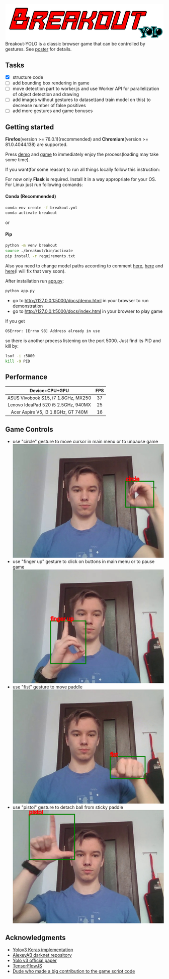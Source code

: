 ![logo](https://github.com/vovaf709/Breakout-YOLO/blob/master/docs/images/logo_yolo.png)  
Breakout-YOLO is a classic browser game that can be controlled by gestures. See [poster](https://github.com/vovaf709/Breakout-YOLO/blob/master/YOLO.pdf) for details.
## Tasks
- [x] structure code
- [ ] add bounding box rendering in game
- [ ] move detection part to worker.js and use Worker API for parallelization of object detection and drawing
- [ ] add images without gestures to dataset(and train model on this) to decrease number of false positives
- [ ] add more gestures and game bonuses 

## Getting started
**Firefox**(version >= 76.0.1)(recommended) and **Chromium**(version >= 81.0.4044.138) are supported.

Press [demo](https://vovaf709.github.io/Breakout-YOLO/demo.html) and [game](https://vovaf709.github.io/Breakout-YOLO/) to immediately enjoy the process(loading may take some time).

If you want(for some reason) to run all things locally follow this instruction:

For now only **Flask** is required. Install it in a way appropriate for your OS.
For Linux just run following comands:
#### Conda (Recommended)
```bash
conda env create -f breakout.yml  
conda activate breakout  
```
or  
#### Pip
```bash
python -m venv breakout  
source ./breakout/bin/activate  
pip install -r requirements.txt
```
Also you need to change model paths according to comment [here](https://github.com/vovaf709/Breakout-YOLO/blob/master/docs/js/demo.js), [here](https://github.com/vovaf709/Breakout-YOLO/blob/master/docs/js/game.js) and [here](https://github.com/vovaf709/Breakout-YOLO/blob/master/docs/js/demo.js)(I will fix that very soon).

After installation run [app.py](https://github.com/vovaf709/Breakout-YOLO/blob/master/app.py):
```bash
python app.py
```
+ go to http://127.0.0.1:5000/docs/demo.html in your browser to run demonstration 
+ go to http://127.0.0.1:5000/docs/index.html in your browser to play game  

If you get
```bash
OSError: [Errno 98] Address already in use
```

so there is another process listening on the port 5000. Just find its PID and kill by:
```bash
lsof -i :5000
kill -9 PID
```

## Performance

|              Device+CPU+GPU           |FPS |
|:-------------------------------------:|:--:|
|  ASUS Vivobook S15, i7 1.8GHz, MX250  | 37 |
|  Lenovo IdeaPad 520 i5 2.5GHz, 940MX  | 25 |
|  Acer Aspire V5, i3 1.8GHz, GT 740M   | 16 |
## Game Controls 
+ use "circle" gesture to move cursor in main menu or to unpause game  
![circle](https://github.com/vovaf709/Breakout-YOLO/blob/master/docs/images/2.png)
+ use "finger up" gesture to click on buttons in main menu or to pause game  
![finger up](https://github.com/vovaf709/Breakout-YOLO/blob/master/docs/images/1.png)
+ use "fist" gesture to move paddle  
![fist](https://github.com/vovaf709/Breakout-YOLO/blob/master/docs/images/4.png)
+ use "pistol" gesture to detach ball from sticky paddle  
![pistol](https://github.com/vovaf709/Breakout-YOLO/blob/master/docs/images/3.png)  
## Acknowledgments
* [Yolov3 Keras implementation](https://github.com/qqwweee/keras-yolo3)
* [AlexeyAB darknet repository](https://github.com/AlexeyAB/darknet)
* [Yolo v3 official paper](https://arxiv.org/abs/1804.02767)
* [TensorFlowJS](https://github.com/tensorflow/tfjs)
* [Dude who made a big contribution to the game script code](https://github.com/MeneTelk0)



